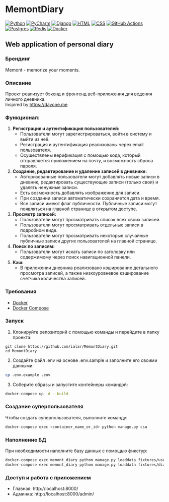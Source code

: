 # MemontDiary

[![Python](https://img.shields.io/badge/python-3670A0?style=for-the-badge&logo=python&logoColor=ffdd54)](https://www.python.org/doc/)
[![PyCharm](https://img.shields.io/badge/pycharm-143?style=for-the-badge&logo=pycharm&logoColor=black&color=black&labelColor=green)](https://www.jetbrains.com/pycharm/documentation/)
[![Django](https://img.shields.io/badge/Django-092E20?style=for-the-badge&logo=django&logoColor=white&color=092E20&labelColor=gray)](https://www.djangoproject.com/start/)
[![HTML](https://img.shields.io/badge/HTML-%23E34F26.svg?style=for-the-badge&logo=html5&logoColor=white)](https://developer.mozilla.org/en-US/docs/Web/HTML)
[![CSS](https://img.shields.io/badge/CSS-%231572B6.svg?style=for-the-badge&logo=css3&logoColor=white)](https://developer.mozilla.org/en-US/docs/Web/CSS)
[![GitHub Actions](https://img.shields.io/badge/github%20actions-%232671E5.svg?style=for-the-badge&logo=githubactions&logoColor=white)](https://docs.github.com/en/actions)
[![Postgres](https://img.shields.io/badge/postgres-%23316192.svg?style=for-the-badge&logo=postgresql&logoColor=white)](https://www.postgresql.org/docs/)
[![Redis](https://img.shields.io/badge/redis-%23DD0031.svg?style=for-the-badge&logo=redis&logoColor=white)](https://redis.readthedocs.io/en/latest/)
[![Docker](https://img.shields.io/badge/Docker-2496ED?style=for-the-badge&logo=docker&logoColor=white&color=2496ED&labelColor=gray)](https://docs.docker.com/)

## Web application of personal diary

### Брендинг
Memont - memorize your moments.

### Описание
Проект реализует бэкенд и фронтенд веб-приложения для ведения личного дневника.  
Inspired by https://dayone.me

### Функционал:

1. **Регистрация и аутентификация пользователей:** 
   - Пользователи могут зарегистрироваться, войти в систему и выйти из неё.
   - Регистрация и аутентификация реализованы через email пользователя.
   - Осуществлены верификация с помощью кода, который отправляется приложением на почту, и возможность сброса пароля.
2. **Создание, редактирование и удаление записей в дневнике:** 
   - Авторизованные пользователи могут добавлять новые записи в дневник, редактировать существующие записи (только свои) и удалять ненужные записи.
   - Есть возможность добавлять изображение для записи.
   - При создании записи автоматически сохраняется дата и время.
   - Все записи имеют флаг публичности. Публичные записи могут появляться на главной странице в открытом доступе.
3. **Просмотр записей:** 
   - Пользователи могут просматривать список всех своих записей.
   - Пользователи могут просматривать отдельные записи в подробном виде.
   - Пользователи могут просматривать некоторые случайные публичные записи других пользователей на главной странице.
4. **Поиск по записям:** 
   - Пользователи могут искать записи по заголовку или содержимому через поиск навигационной панели.
5. **Кэш:** 
   - В приложении дневника реализовано кэширование детального просмотра записей, а также низкоуровневое кэширование счетчика количества записей.

### Требования
- [Docker](https://www.docker.com/get-started)
- [Docker Compose](https://docs.docker.com/compose/install/)

### Запуск
1. Клонируйте репозиторий с помощью команды и перейдите в папку проекта:
```shell
git clone https://github.com/ialar/MemontDiary.git
cd MemontDiary
```
2. Создайте файл .env на основе .env.sample и заполните его своими данными:
```bash
cp .env.example .env
```
3. Соберите образы и запустите контейнеры командой:
```bash
docker-compose up -d --build
```

### Создание суперпользователя
Чтобы создать суперпользователя, выполните команду:
```bash
docker-compose exec <container_name_or_id> python manage.py csu
```

### Наполнение БД
При необходимости наполните базу данных с помощью фикстур:
```bash
docker-compose exec memont_diary python manage.py loaddata fixtures/users.json
docker-compose exec memont_diary python manage.py loaddata fixtures/diary.json
```

### Доступ и работа с приложением
- Главная: http://localhost:8000/
- Админка: http://localhost:8000/admin/